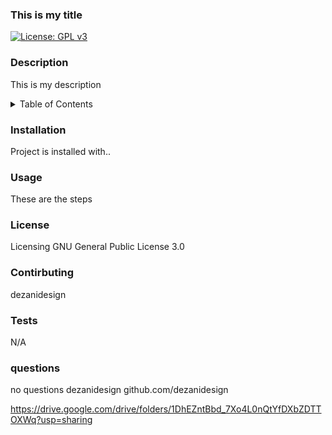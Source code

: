 ### This is my title 

 [![License: GPL v3](https://img.shields.io/badge/License-GPLv3-blue.svg)](https://www.gnu.org/licenses/gpl-3.0) 

 ### Description 

 This is my description 

<details><summary>Table of Contents</summary><ol><li><a href="#Description">Description</a><ul><li><a href="#user-story">User Story</a></li></ul></li><li><a href="#usage">Usage</a></li><li><a href="#installation">Installation</a></li><li><a href="#usage">Usage</a></li><li><a href="#license">License</a></li><li><a href="#contributing">Contributing</a></li><li><a href="#tests">Tests</a></li><li><a href="#questions">Questions</a></li></ol></details> 

### Installation 

 Project is installed with.. 

### Usage 

 These are the steps 

### License 

 Licensing 
GNU General Public License 3.0 

### Contirbuting 

 dezanidesign 

### Tests 

 N/A 

### questions 

 no questions 
dezanidesign
github.com/dezanidesign

https://drive.google.com/drive/folders/1DhEZntBbd_7Xo4L0nQtYfDXbZDTTOXWq?usp=sharing
